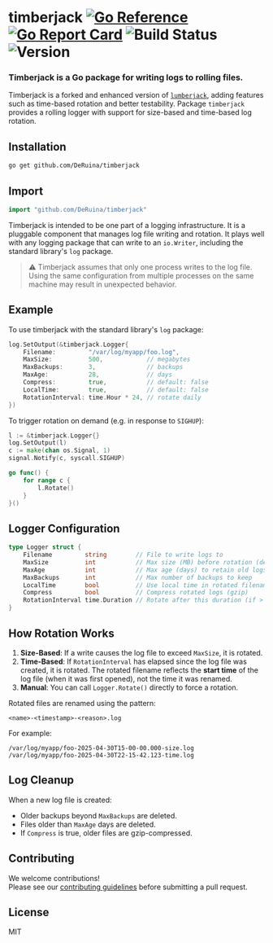 # timberjack [![Go Reference](https://pkg.go.dev/badge/github.com/DeRuina/timberjack.svg)](https://pkg.go.dev/github.com/DeRuina/timberjack) [![Go Report Card](https://goreportcard.com/badge/github.com/DeRuina/timberjack)](https://goreportcard.com/report/github.com/DeRuina/timberjack) ![Build Status](https://github.com/DeRuina/timberjack/actions/workflows/ci.yml/badge.svg) ![Version](https://img.shields.io/github/v/tag/DeRuina/timberjack?sort=semver)


### Timberjack is a Go package for writing logs to rolling files.

Timberjack is a forked and enhanced version of [`lumberjack`](https://github.com/natefinch/lumberjack), adding features such as time-based rotation and better testability.
Package `timberjack` provides a rolling logger with support for size-based and time-based log rotation.


## Installation

```bash
go get github.com/DeRuina/timberjack
```


## Import

```go
import "github.com/DeRuina/timberjack"
```

Timberjack is intended to be one part of a logging infrastructure. It is a pluggable
component that manages log file writing and rotation. It plays well with any logging package that can write to an
`io.Writer`, including the standard library's `log` package.

> ⚠️ Timberjack assumes that only one process writes to the log file. Using the same configuration from multiple
> processes on the same machine may result in unexpected behavior.


## Example

To use timberjack with the standard library's `log` package:

```go
log.SetOutput(&timberjack.Logger{
    Filename:         "/var/log/myapp/foo.log",
    MaxSize:          500,            // megabytes
    MaxBackups:       3,              // backups
    MaxAge:           28,             // days
    Compress:         true,           // default: false
    LocalTime:        true,           // default: false
    RotationInterval: time.Hour * 24, // rotate daily
})
```

To trigger rotation on demand (e.g. in response to `SIGHUP`):

```go
l := &timberjack.Logger{}
log.SetOutput(l)
c := make(chan os.Signal, 1)
signal.Notify(c, syscall.SIGHUP)

go func() {
    for range c {
        l.Rotate()
    }
}()
```


## Logger Configuration

```go
type Logger struct {
    Filename         string        // File to write logs to
    MaxSize          int           // Max size (MB) before rotation (default: 100)
    MaxAge           int           // Max age (days) to retain old logs
    MaxBackups       int           // Max number of backups to keep
    LocalTime        bool          // Use local time in rotated filenames
    Compress         bool          // Compress rotated logs (gzip)
    RotationInterval time.Duration // Rotate after this duration (if > 0)
}
```


## How Rotation Works

1. **Size-Based**: If a write causes the log file to exceed `MaxSize`, it is rotated.
2. **Time-Based**: If `RotationInterval` has elapsed since the log file was created, it is rotated.
   The rotated filename reflects the **start time** of the log file (when it was first opened), not the time it was renamed.
3. **Manual**: You can call `Logger.Rotate()` directly to force a rotation.

Rotated files are renamed using the pattern:

```
<name>-<timestamp>-<reason>.log
```

For example:

```
/var/log/myapp/foo-2025-04-30T15-00-00.000-size.log
/var/log/myapp/foo-2025-04-30T22-15-42.123-time.log
```

## Log Cleanup

When a new log file is created:
- Older backups beyond `MaxBackups` are deleted.
- Files older than `MaxAge` days are deleted.
- If `Compress` is true, older files are gzip-compressed.


## Contributing

We welcome contributions!  
Please see our [contributing guidelines](CONTRIBUTING.md) before submitting a pull request.


## License

MIT